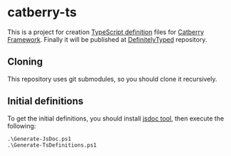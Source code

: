 catberry-ts
===========
This is a project for creation [TypeScript definition][definitelytyped] files
for [Catberry Framework][catberry]. Finally it will be published at
[DefinitelyTyped][definitelytyped] repository.

[catberry]: http://catberry.org/
[definitelytyped]: http://definitelytyped.org/

Cloning
-------
This repository uses git submodules, so you should clone it recursively.

Initial definitions
-------------------
To get the initial definitions, you should install [jsdoc tool][jsdoc], then
execute the following:

    .\Generate-JsDoc.ps1
    .\Generate-TsDefinitions.ps1

[jsdoc]: http://usejsdoc.org/
